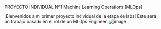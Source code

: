 PROYECTO INDIVIDUAL Nº1
Machine Learning Operations (MLOps)


¡Bienvenidos a mi primer proyecto individual de la etapa de labs! Este será un trabajo basado en el rol de un MLOps Engineer.
![image](https://github.com/FedeGG09/PROYECTO-INDIVIDUAL-NUMERO1/assets/124220922/bbe563e2-4e73-4c9d-a989-8d29a3f0740d)
